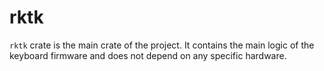 # rktk

`rktk` crate is the main crate of the project. It contains the main logic of the
keyboard firmware and does not depend on any specific hardware.
